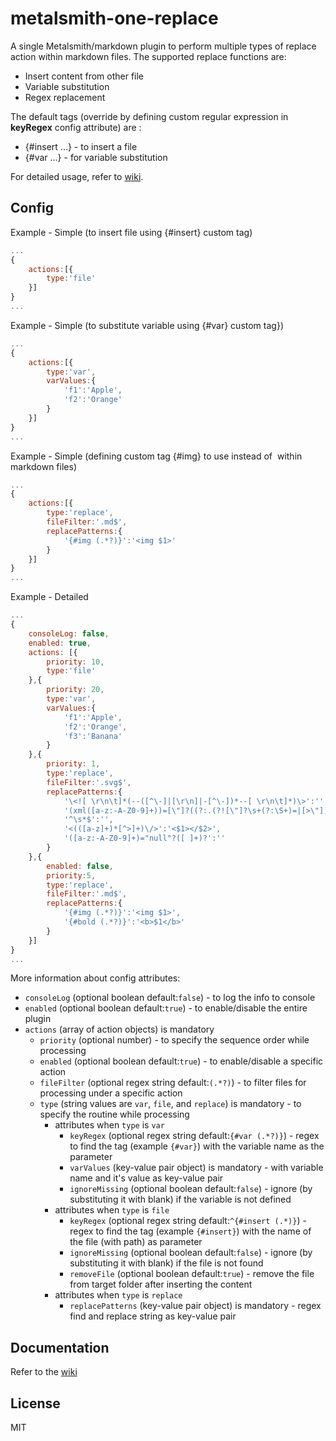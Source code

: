 # metalsmith-one-replace

A single Metalsmith/markdown plugin to perform multiple types of replace action within markdown files. The supported replace functions are:

* Insert content from other file
* Variable substitution
* Regex replacement

The default tags (override by defining custom regular expression in **keyRegex** config attribute) are :

* {#insert ...} - to insert a file
* {#var ...} - for variable substitution

For detailed usage, refer to [wiki](https://github.com/GrapeCity/metalsmith-one-replace/wiki).

## Config

Example - Simple (to insert file using {#insert} custom tag)
```js
...
{
    actions:[{
        type:'file'
    }]
}
...
```

Example - Simple (to substitute variable using {#var} custom tag})
```js
...
{
    actions:[{
        type:'var',
        varValues:{
            'f1':'Apple',
            'f2':'Orange'
        }
    }]
}
...
```

Example - Simple (defining custom tag {#img} to use instead of <img> within markdown files)
```js
...
{
    actions:[{
        type:'replace',
        fileFilter:'.md$',
        replacePatterns:{
            '{#img (.*?)}':'<img $1>'
        }
    }]
}
...
```

Example - Detailed
```js
...
{
    consoleLog: false,
    enabled: true,
    actions: [{
        priority: 10,
        type:'file'
    },{
        priority: 20,
        type:'var',
        varValues:{
            'f1':'Apple',
            'f2':'Orange',
            'f3':'Banana'
        }
    },{
        priority: 1,
        type:'replace',
        fileFilter:'.svg$',
        replacePatterns:{
            '\<![ \r\n\t]*(--([^\-]|[\r\n]|-[^\-])*--[ \r\n\t]*)\>':'',
            '(xml([a-z:-A-Z0-9]+))=[\"]?((?:.(?![\"]?\s+(?:\S+)=|[>\"]))+.)[\"]?([ ]+)?':'',
            '^\s*$':'',
            '<(([a-z]+)*[^>]+)\/>':'<$1></$2>',
            '([a-z:-A-Z0-9]+)="null"?([ ]+)?':''
        }
    },{
        enabled: false,
        priority:5,
        type:'replace',
        fileFilter:'.md$',
        replacePatterns:{
            '{#img (.*?)}':'<img $1>',
            '{#bold (.*?)}':'<b>$1</b>'
        }
    }]
}
...
```

More information about config attributes:

* `consoleLog` (optional boolean default:`false`) - to log the info to console
* `enabled` (optional boolean default:`true`) - to enable/disable the entire plugin
* `actions` (array of action objects) is mandatory
  * `priority` (optional number) - to specify the sequence order while processing
  * `enabled` (optional boolean default:`true`) - to enable/disable a specific action
  * `fileFilter` (optional regex string default:`(.*?)`) - to filter files for processing under a specific action
  * `type` (string values are `var`, `file`, and `replace`) is mandatory - to specify the routine while processing
    * attributes when `type` is `var`
      * `keyRegex` (optional regex string default:`{#var (.*?)}`) - regex to find the tag (example `{#var}`) with the variable name as the parameter
      * `varValues` (key-value pair object) is mandatory - with variable name and it's value as key-value pair
      * `ignoreMissing` (optional boolean default:`false`) - ignore (by substituting it with blank) if the variable is not defined
    * attributes when `type` is `file`
      * `keyRegex` (optional regex string default:`^{#insert (.*)}`) - regex to find the tag (example `{#insert}`) with the name of the file (with path) as parameter
      * `ignoreMissing` (optional boolean default:`false`) - ignore (by substituting it with blank) if the file is not found
      * `removeFile` (optional boolean default:`true`) - remove the file from target folder after inserting the content
    * attributes when `type` is `replace`
      * `replacePatterns` (key-value pair object) is mandatory - regex find and replace string as key-value pair

## Documentation

Refer to the [wiki](https://github.com/GrapeCity/metalsmith-one-replace/wiki)

## License

MIT
